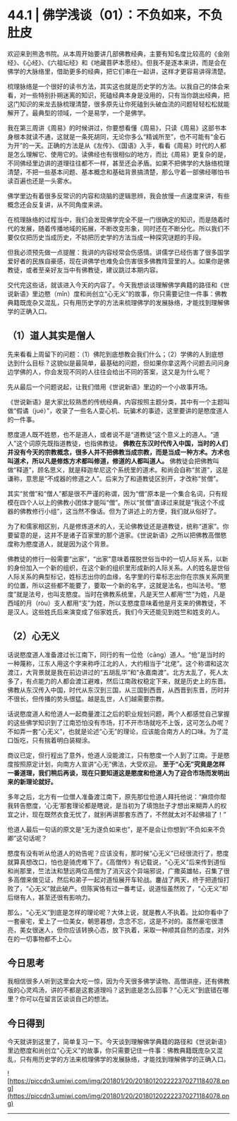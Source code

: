 # 44.1 | 佛学浅谈（01）：不负如来，不负肚皮

欢迎来到熊逸书院。从本周开始要讲几部佛教经典，主要有知名度比较高的《金刚经》、《心经》、《六祖坛经》和《地藏菩萨本愿经》。但我不是逐本来讲，而是会在佛学的大脉络里，借助更多的经典，把它们串在一起讲，这样才更容易讲得清楚。

梳理脉络是一个很好的读书方法，其实这也就是历史学的方法。以我自己的体会来看，对一些特别扑朔迷离的知识，死磕经典本身是没用的，只有当你跳出经典，把这门知识的来龙去脉梳理清楚，很多原先让你死磕到头破血流的问题轻轻松松就能解开了。最典型的领域，一个是易学，一个是佛学。

我在第三周讲《周易》的时候讲过，你要想看懂《周易》，只读《周易》这部书本身根本就读不通，这就是一条死胡同，无论你多么“精诚所至”，也不可能有“金石为开”的一天。正确的方法是从《左传》、《国语》入手，看看《周易》时代的人都是怎么理解它、使用它的。读佛经也有很相似的地方，而比《周易》更复杂的是，不同佛经里边讲的道理往往都不一样，甚至还会矛盾。如果不把佛学的大脉络梳理清楚，不把一些基本问题、基本概念和基础背景搞清楚，那么守着一部佛经哪怕书读百遍也还是一头雾水。

佛学里边有着很多反常识的内容和烧脑的逻辑思辨，我会放慢一点速度来讲，有些概念还会反复讲，从不同角度来讲。

在梳理脉络的过程当中，我们会发现佛学完全不是一门很确定的知识，而是随着时代的发展，随着传播地域的拓展，不断改变形象，同时还在不断分化。所以我们不要仅仅把历史当成历史，不妨把历史学的方法当成一种探究谜题的手段。

但我必须预先做一点提醒：我讲的内容经常会伤感情。讲儒学已经伤害了很多国学爱好者的民族自豪感，现在讲佛学也难免会伤害很多佛教阵营里的人。如果你是佛教徒，或者至亲好友当中有佛教徒，建议跳过本期内容。

交代完这些话，就该进入今天的内容了。今天我想谈谈理解佛学典籍的路径和《世说新语》里边愍（mǐn）度和尚创立“心无义”的故事，你只需要记住一件事：佛教典籍既庞杂又混乱，只有用历史学的方法来梳理佛学的发展脉络，才能找到理解佛学的正确入口。

## （1）道人其实是僧人

先来看看上周留下的问题：（1）佛陀到底想教会我们什么；（2）学佛的人到底想达到什么目标？这貌似是最简单，最基础的问题，但如果你拿这两个问题去问问身边学佛的人，你会发现不同的人往往会给出不同的答案，这又是为什么呢？

先从最后一个问题说起，让我们借用《世说新语》里边的一个小故事开场。

《世说新语》是大家比较熟悉的传统经典，内容按照主题分类，其中有一个主题叫做“假谲（jué）”，收录了一些名人耍心机、玩骗术的事迹，这里要讲的是愍度道人的一件事。

愍度道人既不姓愍，也不是道人，或者说不是“道教徒”这个意义上的道人。“道人”这个词原先既指道教徒，也指佛教徒。 **佛教在东汉时代传入中国，当时的人们并没有今天的宗教概念，很多人并不把佛教当成宗教，而是当成一种方术。方术也叫道术，所以凡是修炼方术都叫修道，修道的人都叫道人。** 佛教徒会把佛教叫做“释道”，顾名思义，就是释迦牟尼这个系统里的道术。和尚会自称“贫道”，这是谦称，意思是“不成器的修道之人”。后来为了和道教徒区别开，才改称“贫僧”。

其实“贫僧”和“僧人”都是很不严谨的称谓，因为“僧”原本是一个集合名词，只有规模在四个人以上的佛教小团体才能叫“僧”。所以“贫僧”直译过来就是“我这个不成器的佛教修行小组”，这当然不像话。但为了讲述上的方便，我们就从俗好了。

为了和儒家相区别，凡是修炼道术的人，无论佛教徒还是道教徒，统称“道家”。你要留意的是，这并不是诸子百家里的那个道家。《世说新语》之所以把佛教高僧愍度称为愍度道人，就是因为这个背景。

佛教徒的修行一般需要“出家”，“出家”意味着摆脱世俗当中的一切人际关系，以新的身份加入一个新的组织，在这个新的组织里形成新的人际关系。人的姓名是世俗人际关系的典型标记，姓标志出你的血缘，名字里的行辈标志出你在宗族关系网里的位置，所以这些都不能要了，要取一个新的名字，这就是法名，也叫法号。“愍度”就是法号，也叫支愍度。当时在佛教系统里，凡是天竺人都用“竺”为姓，凡是西域的月（ròu）支人都用“支”为姓，所以支愍度意味着他是月支来的佛教徒，不是汉人。这些姓氏后来演变成了俗家姓氏，我们今天还能见到姓竺和姓支的人。

## （2）心无义

话说愍度道人准备渡过长江南下，同行的有一位伧（cāng）道人。“伧”是当时的一种蔑称，江东人用这个字来称呼江北的人，大约相当于“北佬”。这个称谓和这次渡江，大背景就是我在前边讲过的“五胡乱华”和“永嘉南渡”。北方太乱了，死人太多了，有点能力的人都会渡江避难，然后江南政权稳定下来，就是历史上的东晋。佛教从东汉传入中国，时代从东汉到三国，从三国到西晋，从西晋到东晋，历时并不很长，但传播的势头很猛。越是乱世，人们越需要宗教。

话说愍度道人和伧道人一起商量渡江之后的职业规划问题，两个人都感觉自己掌握的这些佛学知识到了江南恐怕没有市场，打不开市场就吃不上饭，这可怎么办呢？不如弄一套“心无义”，也就是论述“心无”的理论，应该能合南方人的口味。为了混口饭吃，只有揣着明白装糊涂。

商议已定，但行程出了意外，伧道人没能渡江，只有愍度一个人到了江南。于是愍度按照原定计划，向南方人宣讲“心无”佛法，大受欢迎。 **至于“心无”究竟是怎样一番道理，我们稍后再谈，现在只要知道这是愍度和伧道人为了迎合市场而发明出来的新理论就好。**

多年之后，北方有一位僧人准备渡江南下，原先那位伧道人拜托他说：“麻烦你帮我转告愍度，‘心无’那套理论都是瞎说，是当初为了填饱肚子才想出来糊弄人的权宜之计，现在既然衣食无忧了，就别再讲那套东西了，不然就太对不起佛祖了！”

伧道人最后一句话的原文是“无为遂负如来也”，是不是会让你想到“不负如来不负卿”这句话呢？

愍度有没有听从伧道人的劝告呢？应该没有，那时候“心无义”已经很流行了，愍度就算真想改口，怕也是骑虎难下了。《高僧传》有记载说，“心无义”后来传到道恒和尚那里，竺法汰和慧远两位高僧为了消灭这个异端邪说，广撒英雄帖，召集了很多高僧来做见证，然后和弟子一起对道恒展开车轮战。鏖战了两天，终于把道恒打败了，“心无义”就此破产。但陈寅恪有过一番考证，说道恒虽然败了，“心无义”却后继有人，甚至还很有影响力。

那么，“心无义”到底是怎样的理论呢？大体上说，就是教人不执着。比如你看中了一套豪宅，爱上了一位美女，朝思暮想，念念不忘，这是不对的。虽然豪宅很漂亮，美女很迷人，但你应该转换心态，放下执着，采取一种顺其自然的态度，对外在的一切事物都不上心。

## 今日思考

我相信很多人听到这里会大吃一惊，因为今天很多佛学读物、高僧讲座，还有佛教版的心灵鸡汤，讲的不都是这套道理吗？这到底是怎么回事？“心无义”到底错在哪里？你可以在留言区谈谈自己的想法。

## 今日得到

今天就讲到这里了，简单复习一下。今天谈到理解佛学典籍的路径和《世说新语》里边愍度和尚创立“心无义”的故事，你只需要记住一件事：佛教典籍既庞杂又混乱，只有用历史学的方法来梳理佛学的发展脉络，才能找到理解佛学的正确入口。

![https://piccdn3.umiwi.com/img/201801/20/201801202222370271184078.png](https://piccdn3.umiwi.com/img/201801/20/201801202222370271184078.png)

---

